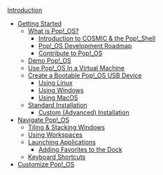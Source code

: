 [Introduction](README.md)
- [Getting Started](getting-started/getting-started.md)
    - [What is Pop!_OS?]()
        - [Introduction to COSMIC & the Pop!\_Shell]()
        - [Pop!_OS Development Roadmap]()
        - [Contribute to Pop!_OS]()
    - [Demo Pop!_OS]()
    - [Use Pop!_OS In a Virtual Machine]()
    - [Create a Bootable Pop!_OS USB Device](getting-started/create-bootable-media/create-bootable-usb.md)
        - [Using Linux](getting-started/create-bootable-media/bootable-usb-using-linux.md)
        - [Using Windows](getting-started/create-bootable-media/bootable-usb-using-windows.md)
        - [Using MacOS](getting-started/create-bootable-media/bootable-usb-using-macos.md)
    - [Standard Installation](getting-started/installation/installation.md)
        - [Custom (Advanced) Installation]()
- [Navigate Pop!_OS](navigate-pop/navigate-pop.md)
    - [Tiling & Stacking Windows](navigate-pop/tiling-stacking-windows.md)
    - [Using Workspaces]()
    - [Launching Applications]() <!--With CLI, Applications menu, alt+f2, Launcher, keyboard shortcuts to switch between running apps-->
        - [Adding Favorites to the Dock]()
    - [Keyboard Shortcuts]()
- [Customize Pop!_OS]()

